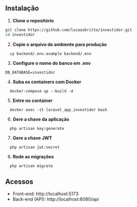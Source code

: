 ## Instalação

1. **Clone o repositório**

```bash
git clone https://github.com/lucaasbritto/investidor.git
cd investidor
```

2. **Copie o arquivo de ambiente para produção**
```bash
  cp backend/.env.example backend/.env
```

3. **Configure o nome do banco em .env**
```env
DB_DATABASE=investidor
```

4. **Suba os containers com Docker**
```shell
  docker-compose up --build -d
```

5. **Entre no container**
```shell
  docker exec -it laravel_app_investidor bash
```

6. **Gere a chave da aplicação**
```shell
  php artisan key:generate
```

7. **Gere a chave JWT**
```shell
  php artisan jwt:secret
```

8. **Rode as migrações**
```shell
  php artisan migrate
```


## Acessos
  - Front-end: http://localhost:5173
  - Back-end (API): http://localhost:8080/api